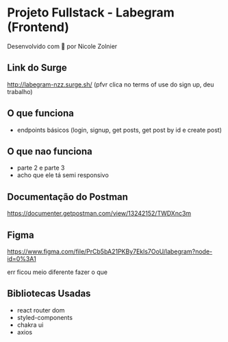 # Projeto Fullstack - Labegram (Frontend)
Desenvolvido com 💜 por Nicole Zolnier

## Link do Surge
http://labegram-nzz.surge.sh/
(pfvr clica no terms of use do sign up, deu trabalho)

## O que funciona
- endpoints básicos (login, signup, get posts, get post by id e create post)

## O que nao funciona
- parte 2 e parte 3
- acho que ele tá semi responsivo

## Documentação do Postman
https://documenter.getpostman.com/view/13242152/TWDXnc3m

## Figma
https://www.figma.com/file/PrCb5bA21PKBy7Ekls7OoU/labegram?node-id=0%3A1

err ficou meio diferente fazer o que

## Bibliotecas Usadas
- react router dom
- styled-components
- chakra ui
- axios

